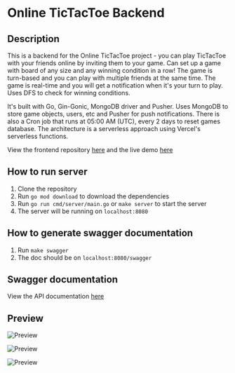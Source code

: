 # Online TicTacToe Backend

## Description

This is a backend for the Online TicTacToe project - you can play TicTacToe with your friends online by inviting them to your game. Can set up a game with board of any size and any winning condition in a row! The game is turn-based and you can play with multiple friends at the same time. The game is real-time and you will get a notification when it's your turn to play. Uses DFS to check for winning conditions.

It's built with Go, Gin-Gonic, MongoDB driver and Pusher. Uses MongoDB to store game objects, users, etc and Pusher for push notifications. There is also a Cron job that runs at 05:00 AM (UTC), every 2 days to reset games database. The architecture is a serverless approach using Vercel's serverless functions.

View the frontend repository [here](https://github.com/gowth6m/online-tictactoe-frontend) and the live demo [here](https://online-tictactoe.vercel.app)


## How to run server

1. Clone the repository
2. Run `go mod download` to download the dependencies
3. Run `go run cmd/server/main.go` or `make server` to start the server
4. The server will be running on `localhost:8080`

## How to generate swagger documentation

1. Run `make swagger`
2. The doc should be on `localhost:8080/swagger`

## Swagger documentation

View the API documentation [here](https://api-online-tictactoe.vercel.app/swagger/index.html)

## Preview

![Preview](https://github.com/gowth6m/online-tictactoe-frontend/blob/main/public/showcase1.png)

![Preview](https://github.com/gowth6m/online-tictactoe-frontend/blob/main/public/showcase2.png)

![Preview](https://github.com/gowth6m/online-tictactoe-frontend/blob/main/public/showcase3.png)